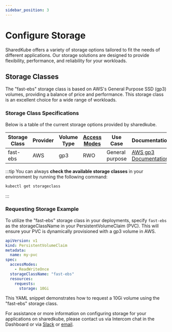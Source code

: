 ```yaml
---
sidebar_position: 3
---
```


# Configure Storage

SharedKube offers a variety of storage options tailored to fit the needs of different
applications. Our storage solutions are designed to provide flexibility, performance,
and reliability for your workloads.

## Storage Classes

The "fast-ebs" storage class is based on AWS's General Purpose SSD (gp3) volumes, providing
a balance of price and performance. This storage class is an excellent choice for a wide
range of workloads.

### Storage Class Specifications

Below is a table of the current storage options provided by sharedkube.

| Storage Class | Provider | Volume Type | [Access Modes](https://kubernetes.io/docs/concepts/storage/persistent-volumes/#access-modes) | Use Case                    | Documentation                                                                 |
|---------------|----------|-------------|------------------------------------------------------------------------------|----------------------------|--------------------------------------------------------------------------------|
| fast-ebs      | AWS      | gp3         | RWO                                                                          | General purpose | [AWS gp3 Documentation](https://docs.aws.amazon.com/AWSEC2/latest/UserGuide/ebs-volume-types.html#EBSVolumeTypes_gp3) |

:::tip
You can always **check the available storage classes** in your environment by running the
following command:

```bash
kubectl get storageclass
```
:::

### Requesting Storage Example

To utilize the "fast-ebs" storage class in your deployments, specify `fast-ebs` as the
storageClassName in your PersistentVolumeClaim (PVC). This will ensure your PVC is
dynamically provisioned with a gp3 volume in AWS.

```yaml
apiVersion: v1
kind: PersistentVolumeClaim
metadata:
  name: my-pvc
spec:
  accessModes:
    - ReadWriteOnce
  storageClassName: "fast-ebs"
  resources:
    requests:
      storage: 10Gi
```

This YAML snippet demonstrates how to request a 10Gi volume using the "fast-ebs" storage
class.

For assistance or more information on configuring storage for your applications on sharedkube,
please contact us via Intercom chat in the Dashboard
or via [Slack](https://join.slack.com/t/sharedkube-community/shared_invite/zt-1ocap8cg6-boDX9eEPSQBQ0S6zllzcGA)
or [email](mailto:support@sharedkube.io).
